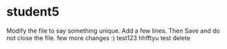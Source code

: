 # student5
Modify the file to say something unique.
Add a few lines.
Then Save and do not close the file.
few more changes :)
test123
hhfftyu test delete